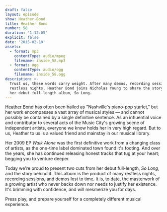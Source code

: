 ```yaml
---
draft: false
layout: episode
show: Heather-Bond
title: Heather Bond
number: 58
duration: '1:12:05'
explicit: false
date: '2015-02-10'
assets:
  - format: mp3
    contentType: audio/mpeg
    filename: inside_58.mp3
  - format: ogg
    contentType: audio/ogg
    filename: inside_58.ogg
description: >-
  Trust us, these words carry weight. After many demos, recording sessions, and
  restless nights, Heather Bond joins Nicholas Young to share the story behind
  her debut full-length album, So Long.
---
```

[Heather Bond](http://heatherbondmusic.com) has often been hailed as "Nashville's piano-pop starlet," but her work encompasses a vast array of musical styles &mdash; and cannot possibly be contained by a single definitive sentence. As an influential voice and contributor to several acts of the Music City's growing scene of independent artists, everyone we know holds her in very high regard. But to us, Heather to us is a valued friend and mainstay in our musical library.

Her 2009 EP *Walk Alone* was the first definitive work from a changing class of artists, as the one-time label dominated town found it's footing. And over the years, she has continued releasing honest tracks that tug at your heart; begging you to venture deeper.

Today we're proud to present two cuts from her debut full-length, *So Long*, and the story behind it. This album is the product of many restless nights, recording sessions, and demos lost to time. It is, to date, the masterwork of a growing artist who never backs down nor needs to justify her existence. It's brimming with confidence, and will mesmerize you for days.

Press play, and prepare yourself for a completely different musical experience.